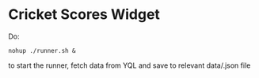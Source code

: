 # Cricket Scores Widget
Do:

    nohup ./runner.sh &

to start the runner, fetch data from YQL and save to relevant data/.json file
